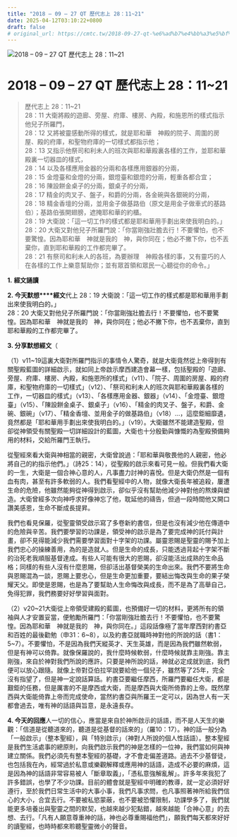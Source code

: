 ```yaml
---
title: "2018 – 09 – 27 QT 歷代志上 28：11~21"
date: 2025-04-12T03:10:22+0800
draft: false
# original_url: https://cmtc.tw/2018-09-27-qt-%e6%ad%b7%e4%bb%a3%e5%bf%97%e4%b8%8a-28%ef%bc%9a1121
---
```


![2018 – 09 – 27 QT 歷代志上 28：11\~21](/images/qt.jpg   "2018 – 09 – 27 QT 歷代志上 28：11\~21")

# 2018 – 09 – 27 QT 歷代志上 28：11\~21

> 歷代志上 28：11\~21  
> 28：11 大衛將殿的遊廊、旁屋、府庫、樓房、內殿，和施恩所的樣式指示他兒子所羅門，  
> 28：12 又將被靈感動所得的樣式，就是耶和華　神殿的院子、周圍的房屋、殿的府庫，和聖物府庫的一切樣式都指示他；  
> 28：13 又指示他祭司和利未人的班次與耶和華殿裏各樣的工作，並耶和華殿裏一切器皿的樣式，  
> 28：14 以及各樣應用金器的分兩和各樣應用銀器的分兩，  
> 28：15 金燈臺和金燈的分兩，銀燈臺和銀燈的分兩，輕重各都合宜；  
> 28：16 陳設餅金桌子的分兩，銀桌子的分兩，  
> 28：17 精金的肉叉子、盤子，和爵的分兩，各金碗與各銀碗的分兩，  
> 28：18 精金香壇的分兩，並用金子做基路伯（原文是用金子做車式的基路伯）；基路伯張開翅膀，遮掩耶和華的約櫃。  
> 28：19 大衛說：「這一切工作的樣式都是耶和華用手劃出來使我明白的。」  
> 28：20 大衛又對他兒子所羅門說：「你當剛強壯膽去行！不要懼怕，也不要驚惶。因為耶和華　神就是我的　神，與你同在；他必不撇下你，也不丟棄你，直到耶和華殿的工作都完畢了。  
> 28：21 有祭司和利未人的各班，為要辦理　神殿各樣的事，又有靈巧的人在各樣的工作上樂意幫助你；並有眾首領和眾民一心聽從你的命令。」

**1.** **經文誦讀**

**2. 今天默想****經文**代上 28：19 大衛說：「這一切工作的樣式都是耶和華用手劃出來使我明白的。」  
28：20 大衛又對他兒子所羅門說：「你當剛強壯膽去行！不要懼怕，也不要驚惶。因為耶和華　神就是我的　神，與你同在；他必不撇下你，也不丟棄你，直到耶和華殿的工作都完畢了。

**3. 分享默想經文**（

（1）v11\~19這裏大衛對所羅門指示的事情令人驚奇，就是大衛竟然從上帝得到有關聖殿藍圖的詳細啟示，就如同上帝啟示摩西建造會幕一樣，包括聖殿的「遊廊、旁屋、府庫、樓房、內殿，和施恩所的樣式」（v11）、「院子、周圍的房屋、殿的府庫，和聖物府庫的一切樣式」（v12）、「祭司和利未人的班次與耶和華殿裏各樣的工作，一切器皿的樣式」（v13）、「各樣應用金器、銀器」（v14）、「金燈臺、銀燈臺」（v15）、「陳設餅金桌子、銀桌子」（v16）、「精金的肉叉子、盤子，和爵、金碗、銀碗」（v17）、「精金香壇、並用金子的做基路伯」（v18）…，這麼鉅細靡遺，竟然都是「耶和華用手劃出來使我明白的。」（v19）。大衛雖然不能建造聖殿，但卻從神領受有關聖殿一切詳細設計的藍圖，大衛也十分殷勤與慷慨的為聖殿預備夠用的材料，交給所羅門王執行。

從聖經來看大衛與神相當的親密，大衛曾說過：「耶和華與敬畏他的人親密，他必將自己的約指示他們。」（詩25：14），從聖殿的啟示來看可見一般。但我們看大衛的一生，大衛是一個合神心意的人，凡事盡力討神的喜悅。但是大衛仍然是一個有血有肉，甚至有許多軟弱的人。我們看聖經中的人物，就像大衛長年被追殺，屢遭生命的危險，他雖然能夠從神得到啟示，卻似乎沒有幫助他減少神對他的熬煉與塑造。大衛曾經多次向神呼求好像神忘了他，耽延他的禱告，但過一段時間他又開口讚美感恩，生命不斷成長提昇。

我們也看見保羅，從聖靈領受啟示寫了多卷新約書信，但是也沒有減少他在傳道中的危險與辛苦。我們要學習的功課是，領受神的啟示是為了要完成神的託付與計畫，卻不見得能減少我們需要學習面對十字架的功課。屬靈恩賜是聖靈的賜予加上我們忠心的操練善用，為的是造就人。但是生命的成長，只能透過背起十字架不斷的治死老我順服基督達成。有些人可能有很大的恩賜，卻沒能活出成熟的生命品格；同樣的有些人沒有什麼恩賜，但卻活出基督榮美的生命出來。我們不要將生命與恩賜混為一談，恩賜上要忠心，但是生命更加重要，要結出悔改與生命的果子榮耀天父。即使是恩賜，也是為了要幫助人生命悔改與成長，而不是為了高舉自己，免得犯罪，我們務要好好學習與面對。

（2）v20\~21大衛從上帝領受建殿的藍圖，也預備好一切的材料，更將所有的領袖與人才安置妥當，便勉勵所羅門：「你當剛強壯膽去行！不要懼怕，也不要驚惶。因為耶和華　神就是我的　神，與你同在。」這段話像極了當年摩西對約書亞和百姓的最後勸勉（申31：6\~8），以及約書亞就職時神對他的所說的話（書1：5\~7）。不要懼怕，不是因為我們天縱英才、天生英雄，而是因為我們雖然軟弱，但是有神可以倚靠。就像保羅說的，我什麼時候軟弱，什麼時候就靠主剛強。靠主剛強，來自於神對我們所說的應許。只要是神所說的話，神就必定成就到底，我們便可以放心跟隨。就像上帝對亞伯拉罕說要給他一個兒子，雖然等了25年，完全沒有指望了，但是神一定說話算話。約書亞要繼任摩西，所羅門要繼任大衛，都是艱鉅的任務，但是厲害的不是摩西或大衛，而是摩西與大衛所倚靠的上帝。既然摩西與大衛能倚靠上帝而完成使命，當然約書亞與所羅王一定可以，因為世人有一天都會過去，唯有神的話語與旨意，是永遠長存。

**4. 今天的回應**人一切的信心，應當是來自於神所啟示的話語，而不是人天生的樂觀：「信道是從聽道來的，聽道是從基督的話來的」（羅10：17）。神的話一般分為「一般啟示」（整本聖經），與「特別啟示」（神對人所說的個人性話語）。整本聖經是我們生活處事的總原則，向我們啟示我們的神是怎樣的一位神，我們當如何與神建立關係。我們必須先有整本聖經的基礎，才不會走偏差道路。過去不少基督徒，也包括我在內，經常過於私意或樂觀解釋或應用神的話語，造成不必要的麻煩，這是因為神的話語非常容易被人「斷章取義」，「憑私意強解亂解」。許多年來我犯了許多錯誤，也學了不少功課。目前的體會就是聖經中明確的教導，就一定必須好好遵行，至於我們日常生活中的大事小事，我們凡事求問，也凡事照著神所給我們信心的大小，合宜去行。不要被私慾蒙蔽，也不要被恐懼限制，功課學多了，我們就能更多培養出與聖靈之間的默契，也越來越少犯點錯，越來越能「合神心意」的去想、去行。「凡有人願意尊重神的話，神也必尊重賜福他們」，願我們每天都來好好的讀聖經，也時時都來聆聽聖靈微小的聲音。